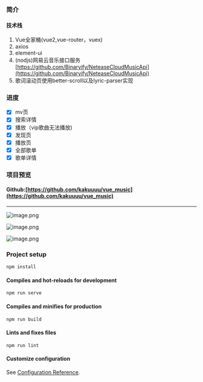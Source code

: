 ### 简介

#### 技术栈

1. Vue全家桶(vue2,vue-router，vuex)
2. axios
3. element-ui
4. (nodjs)网易云音乐接口服务[https://github.com/Binaryify/NeteaseCloudMusicApi](https://github.com/Binaryify/NeteaseCloudMusicApi)
5. 歌词滚动页使用better-scroll以及lyric-parser实现

### 进度

* [x] mv页
* [x] 搜索详情
* [x] 播放（vip歌曲无法播放)
* [x] 发现页
* [x] 播放页
* [x] 全部歌单
* [x] 歌单详情

### 项目预览

#### Github:[https://github.com/kakuuuu/vue_music](https://github.com/kakuuuu/vue_music)

---

![image.png](https://upload-images.jianshu.io/upload_images/6888366-44cced88e9d88a61.png?imageMogr2/auto-orient/strip%7CimageView2/2/w/1240)

![image.png](https://upload-images.jianshu.io/upload_images/6888366-05fe57fc520a068b.png?imageMogr2/auto-orient/strip%7CimageView2/2/w/1240)

![image.png](https://upload-images.jianshu.io/upload_images/6888366-41ff6e520bb5a5f8.png?imageMogr2/auto-orient/strip%7CimageView2/2/w/1240)

### Project setup

``` 
npm install
```

#### Compiles and hot-reloads for development

``` 
npm run serve
```

#### Compiles and minifies for production

``` 
npm run build
```

#### Lints and fixes files

``` 
npm run lint
```

#### Customize configuration

See [Configuration Reference](https://cli.vuejs.org/config/).
